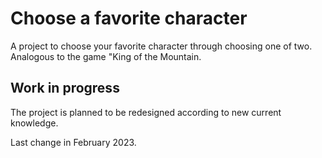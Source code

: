 # Choose a favorite character

A project to choose your favorite character through choosing one of two. 
Analogous to the game "King of the Mountain.

## Work in progress

The project is planned to be redesigned according to new current knowledge.

Last change in February 2023.


